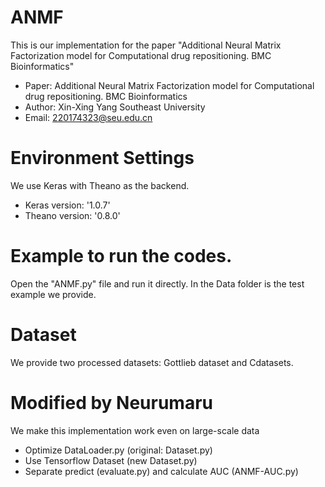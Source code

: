 # ANMF
This is our implementation for the paper "Additional Neural Matrix Factorization model for Computational drug repositioning. BMC Bioinformatics"   
- Paper: Additional Neural Matrix Factorization model for Computational drug repositioning. BMC Bioinformatics
- Author: Xin-Xing Yang Southeast University    
- Email: 220174323@seu.edu.cn   

# Environment Settings
We use Keras with Theano as the backend. 
- Keras version:  '1.0.7'
- Theano version: '0.8.0'

# Example to run the codes.
Open the "ANMF.py" file and run it directly. In the Data folder is the test example we provide.

# Dataset
We provide two processed datasets: Gottlieb dataset and Cdatasets. 

# Modified by Neurumaru
We make this implementation work even on large-scale data
- Optimize DataLoader.py (original: Dataset.py)
- Use Tensorflow Dataset (new Dataset.py)
- Separate predict (evaluate.py) and calculate AUC (ANMF-AUC.py)
